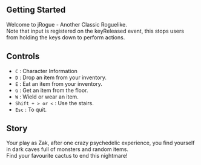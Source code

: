 ## Getting Started

Welcome to jRogue - Another Classic Roguelike.  
Note that input is registered on the keyReleased event, this stops users from holding the keys down to perform actions.

## Controls

- `C` : Character Information
- `D` : Drop an item from your inventory.
- `E` : Eat an item from your inventory.
- `G` : Get an item from the floor.
- `W` : Wield or wear an item.
- `Shift + > or <` : Use the stairs.
- `Esc` : To quit.

## Story

Your play as Zak, after one crazy psychedelic experience, you find yourself in dark caves full of monsters and random items.  
Find your favourite cactus to end this nightmare!

